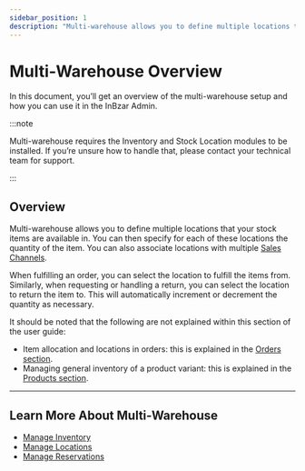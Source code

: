 ```yaml
---
sidebar_position: 1
description: "Multi-warehouse allows you to define multiple locations that your stock items are available in. In the InBzar Admin, you can manage the store's inventory and location."
---
```


# Multi-Warehouse Overview

In this document, you’ll get an overview of the multi-warehouse setup and how you can use it in the InBzar Admin.

:::note

Multi-warehouse requires the Inventory and Stock Location modules to be installed. If you’re unsure how to handle that, please contact your technical team for support.

:::

## Overview

Multi-warehouse allows you to define multiple locations that your stock items are available in. You can then specify for each of these locations the quantity of the item. You can also associate locations with multiple [Sales Channels](../sales-channels/index.md).

When fulfilling an order, you can select the location to fulfill the items from. Similarly, when requesting or handling a return, you can select the location to return the item to. This will automatically increment or decrement the quantity as necessary.

It should be noted that the following are not explained within this section of the user guide:

- Item allocation and locations in orders: this is explained in the [Orders section](../orders/manage.mdx).
- Managing general inventory of a product variant: this is explained in the [Products section](../products/manage.mdx).

---

## Learn More About Multi-Warehouse

- [Manage Inventory](./inventory.mdx)
- [Manage Locations](./locations.mdx)
- [Manage Reservations](./reservations.mdx)
